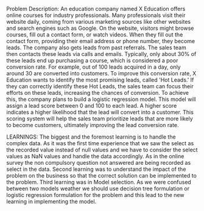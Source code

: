 Problem Description:
An education company named X Education offers online courses for industry professionals. Many professionals visit their website daily, coming from various marketing sources like other websites and search engines such as Google. On the website, visitors might browse courses, fill out a contact form, or watch videos. When they fill out the contact form, providing their email address or phone number, they become leads. The company also gets leads from past referrals.
The sales team then contacts these leads via calls and emails. Typically, only about 30% of these leads end up purchasing a course, which is considered a poor conversion rate. For example, out of 100 leads acquired in a day, only around 30 are converted into customers.
To improve this conversion rate, X Education wants to identify the most promising leads, called 'Hot Leads.' If they can correctly identify these Hot Leads, the sales team can focus their efforts on these leads, increasing the chances of conversion.
To achieve this, the company plans to build a logistic regression model. This model will assign a lead score between 0 and 100 to each lead. A higher score indicates a higher likelihood that the lead will convert into a customer. This scoring system will help the sales team prioritize leads that are more likely to become customers, ultimately improving the lead conversion rate.



LEARNINGS:
The biggest and the foremost learning is to handle the complex data. As it was the first time experience that we saw the select as the recorded value instead of null values and we have to consider the select values as NaN values and handle the data accordingly. As in the online survey the non compulsory question not answered are being recorded as select in the data.
Second learning was to understand the impact of the problem on the business so that the correct solution can be implemented to the problem.
Third learning was in Model selection. As we were confused between two models weather we should use decision tree formulation or logistic regression formulation for the problem and this lead to the new learning in implementing the model.
